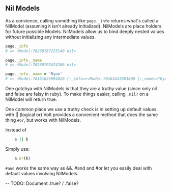 ## Nil Models

As a convience, calling something like ```page._info``` returns what's called a NilModel (assuming it isn't already initialized).  NilModels are place holders for future possible Models.  NilModels allow us to bind deeply nested values without initializing any intermediate values.

```ruby
page._info
# => <Model:70260787225140 nil>

page._info._name
# => <Model:70260795424200 nil>

page._info._name = 'Ryan'
# => <Model:70161625994820 {:_info=><Model:70161633901800 {:_name=>"Ryan"}>}>
```

One gotchya with NilModels is that they are a truthy value (since only nil and false are falsy in ruby).  To make things easier, calling ```.nil?``` on a NilModel will return true.

One common place we use a truthy check is in setting up default values with || (logical or)  Volt provides a convenient method that does the same thing `#or`, but works with NilModels.

Instead of

```ruby
    a || b
```

Simply use:

```ruby
    a.or(b)
```

`#and` works the same way as &&.  #and and #or let you easily deal with default values involving NilModels.

-- TODO: Document .true? / .false?
